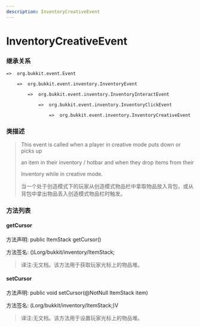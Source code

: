 ```yaml
---
description: InventoryCreativeEvent
---
```


# InventoryCreativeEvent

### 继承关系

    =>  org.bukkit.event.Event

        =>  org.bukkit.event.inventory.InventoryEvent

            =>  org.bukkit.event.inventory.InventoryInteractEvent

                =>  org.bukkit.event.inventory.InventoryClickEvent

                    =>  org.bukkit.event.inventory.InventoryCreativeEvent

### 类描述

> This event is called when a player in creative mode puts down or picks up
>
> an item in their inventory / hotbar and when they drop items from their
>
> Inventory while in creative mode.
>
> 当一个处于创造模式下的玩家从创造模式物品栏中拿取物品放入背包，或从背包中拿出物品丢入创造模式物品栏时触发。

### 方法列表

#### getCursor

方法声明: public ItemStack getCursor()

方法签名: ()Lorg/bukkit/inventory/ItemStack;

> 译注:无文档。该方法用于获取玩家光标上的物品堆。

#### setCursor

方法声明: public void setCursor(@NotNull ItemStack item)

方法签名: (Lorg/bukkit/inventory/ItemStack;)V

> 译注:无文档。该方法用于设置玩家光标上的物品堆。